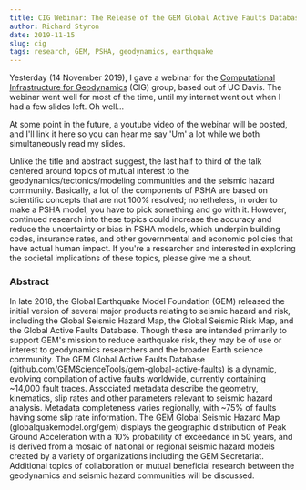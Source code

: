 ```yaml
---
title: CIG Webinar: The Release of the GEM Global Active Faults Database and Global Seismic Hazard Map
author: Richard Styron
date: 2019-11-15
slug: cig
tags: research, GEM, PSHA, geodynamics, earthquake
---
```


Yesterday (14 November 2019), I gave a webinar for the [Computational
Infrastructure for Geodynamics][cig] (CIG) group, based out of UC Davis. The
webinar went well for most of the time, until my internet went out when I had a
few slides left.  Oh well...

At some point in the future, a youtube video of the webinar will be posted, and
I'll link it here so you can hear me say 'Um' a lot while we both simultaneously
read my slides.

Unlike the title and abstract suggest, the last half to third of the talk
centered around topics of mutual interest to the geodynamics/tectonics/modeling
communities and the seismic hazard community.  Basically, a lot of the
components of PSHA are based on scientific concepts that are not 100% resolved;
nonetheless, in order to make a PSHA model, you have to pick something and go
with it.  However, continued research into these topics could increase the
accuracy and reduce the uncertainty or bias in PSHA models, which underpin
building codes, insurance rates, and other governmental and economic policies
that have actual human impact.  If you're a researcher and interested in
exploring the societal implications of these topics, please give me a shout.


<script async class="speakerdeck-embed" data-id="abad254c5f8f4a8a895b1c709f1a910b" data-ratio="1.33333333333333" src="//speakerdeck.com/assets/embed.js"></script>

### Abstract

In late 2018, the Global Earthquake Model Foundation (GEM) released the initial
version of several major products relating to seismic hazard and risk, including
the Global Seismic Hazard Map, the Global Seismic Risk Map, and the Global
Active Faults Database. Though these are intended primarily to support GEM's
mission to reduce earthquake risk, they may be of use or interest to geodynamics
researchers and the broader Earth science community. The GEM Global Active
Faults Database (github.com/GEMScienceTools/gem-global-active-faults) is a
dynamic, evolving compilation of active faults worldwide, currently containing
~14,000 fault traces. Associated metadata describe the geometry, kinematics,
slip rates and other parameters relevant to seismic hazard analysis. Metadata
completeness varies regionally, with ~75% of faults having some slip rate
information. The GEM Global Seismic Hazard Map (globalquakemodel.org/gem)
displays the geographic distribution of Peak Ground Acceleration with a 10%
probability of exceedance in 50 years, and is derived from a mosaic of national
or regional seismic hazard models created by a variety of organizations
including the GEM Secretariat. Additional topics of collaboration or mutual
beneficial research between the geodynamics and seismic hazard communities will
be discussed.

[cig]: https://geodynamics.org